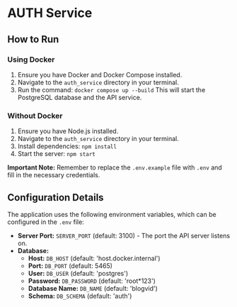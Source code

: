 # AUTH Service

## How to Run

### Using Docker

1. Ensure you have Docker and Docker Compose installed.
2. Navigate to the `auth_service` directory in your terminal.
3. Run the command: `docker compose up --build`
   This will start the PostgreSQL database and the API service.

### Without Docker

1. Ensure you have Node.js installed.
2. Navigate to the `auth_service` directory in your terminal.
3. Install dependencies: `npm install`
4. Start the server: `npm start`

**Important Note:** Remember to replace the `.env.example` file with `.env` and fill in the necessary credentials.

## Configuration Details

The application uses the following environment variables, which can be configured in the `.env` file:

*   **Server Port:** `SERVER_PORT` (default: 3100) - The port the API server listens on.
*   **Database:**
    *   **Host:** `DB_HOST` (default: 'host.docker.internal')
    *   **Port:** `DB_PORT` (default: 5465)
    *   **User:** `DB_USER` (default: 'postgres')
    *   **Password:** `DB_PASSWORD` (default: 'root*123')
    *   **Database Name:** `DB_NAME` (default: 'blogvid')
    *   **Schema:** `DB_SCHEMA` (default: 'auth')



